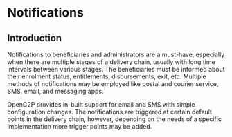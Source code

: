 # Notifications

## Introduction

Notifications to beneficiaries and administrators are a must-have, especially when there are multiple stages of a delivery chain, usually with long time intervals between various stages. The beneficiaries must be informed about their enrolment status, entitlements, disbursements, exit, etc. Multiple methods of notifications may be employed like postal and courier service, SMS, email, and messaging apps.&#x20;

OpenG2P provides in-built support for email and SMS with simple configuration changes. The notifications are triggered at certain default points in the delivery chain, however, depending on the needs of a specific implementation more trigger points may be added.
